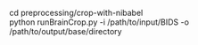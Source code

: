 
cd preprocessing/crop-with-nibabel <br>
python runBrainCrop.py -i /path/to/input/BIDS -o /path/to/output/base/directory
